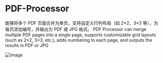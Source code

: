 # PDF-Processor
能够将多个 PDF 页面合并为单页，支持自定义行列布局（如 2×2、3×3 等），为每页添加编号，并输出为 PDF 或 JPG 格式。
PDF Processor can merge multiple PDF pages into a single page, supports customizable grid layouts (such as 2×2, 3×3, etc.), adds numbering to each page, and outputs the results in PDF or JPG

![image](https://github.com/user-attachments/assets/a45003e2-9197-457b-a5c4-bd63318422fe)

